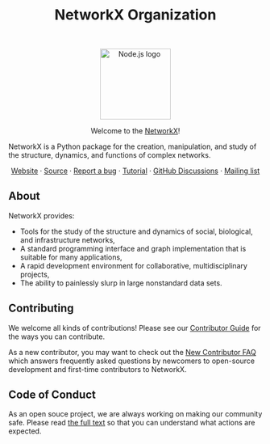 <h1 align="center">NetworkX Organization</h1><br>
<p align="center">
  <a href="https://networkx.org/">
<!-- ![NetworkX Logo](https://networkx.org/_static/networkx_logo.svg) -->
     <img src="https://networkx.org/_static/networkx_logo.svg" alt="Node.js logo" height="140">
    </a>
</p>

<p align="center">
  Welcome to the <a href="https://networkx.org/">NetworkX</a>!
</p>

NetworkX is a Python package for the creation, manipulation, and study of the structure, dynamics, and functions of complex networks. 

<p align="center">
  <a href="https://networkx.org">Website</a>
  ·
  <a href="https://github.com/networkx/networkx">Source</a>
  ·
  <a href="https://github.com/networkx/networkx/issues/new">Report a bug</a>
  ·
  <a href="https://networkx.org/documentation/latest/tutorial.html">Tutorial</a>
  ·
  <a href="https://github.com/networkx/networkx/discussions">GitHub Discussions</a>
  ·
  <a href="https://groups.google.com/forum/#!forum/networkx-discuss">Mailing list</a>
</p>

## About

NetworkX provides:

- Tools for the study of the structure and dynamics of social, biological, and infrastructure networks,
- A standard programming interface and graph implementation that is suitable for many applications,
- A rapid development environment for collaborative, multidisciplinary projects,
- The ability to painlessly slurp in large nonstandard data sets.


## Contributing

We welcome all kinds of contributions! Please see our [Contributor Guide](https://github.com/networkx/networkx/blob/main/CONTRIBUTING.rst) for the ways you can contribute.

As a new contributor, you may want to check out the [New Contributor FAQ](https://networkx.org/documentation/latest/developer/new_contributor_faq.html) which answers frequently asked questions by newcomers to open-source development and first-time contributors to NetworkX.

## Code of Conduct

As an open souce project, we are always working on making our community safe. Please read [the full text](https://github.com/networkx/networkx/blob/main/CODE_OF_CONDUCT.md) so that you can understand what actions are expected.
